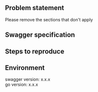 ## Problem statement

Please remove the sections that don't apply

## Swagger specification

## Steps to reproduce

## Environment
swagger version: x.x.x  
go version: x.x.x
